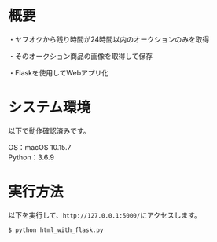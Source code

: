 # 概要

・ヤフオクから残り時間が24時間以内のオークションのみを取得

・そのオークション商品の画像を取得して保存

・Flaskを使用してWebアプリ化


# システム環境

以下で動作確認済みです。

OS：macOS 10.15.7  
Python：3.6.9


# 実行方法

以下を実行して、`http://127.0.0.1:5000/`にアクセスします。

```
$ python html_with_flask.py
```
